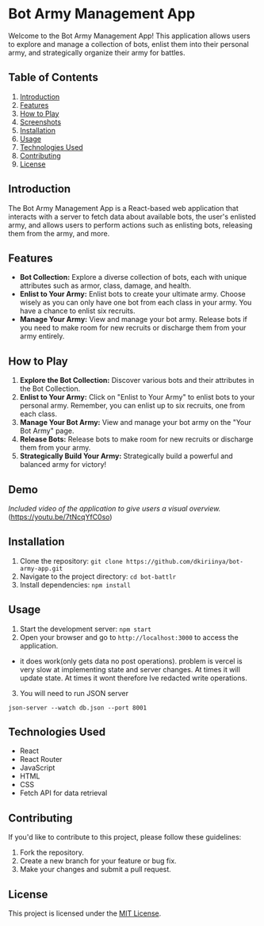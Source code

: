 # Bot Army Management App

Welcome to the Bot Army Management App! This application allows users to explore and manage a collection of bots, enlist them into their personal army, and strategically organize their army for battles.

## Table of Contents

1. [Introduction](#introduction)
2. [Features](#features)
3. [How to Play](#how-to-play)
4. [Screenshots](#screenshots)
5. [Installation](#installation)
6. [Usage](#usage)
7. [Technologies Used](#technologies-used)
8. [Contributing](#contributing)
9. [License](#license)

## Introduction

The Bot Army Management App is a React-based web application that interacts with a server to fetch data about available bots, the user's enlisted army, and allows users to perform actions such as enlisting bots, releasing them from the army, and more.

## Features

- **Bot Collection:** Explore a diverse collection of bots, each with unique attributes such as armor, class, damage, and health.
- **Enlist to Your Army:** Enlist bots to create your ultimate army. Choose wisely as you can only have one bot from each class in your army. You have a chance to enlist six recruits.
- **Manage Your Army:** View and manage your bot army. Release bots if you need to make room for new recruits or discharge them from your army entirely.

## How to Play

1. **Explore the Bot Collection:** Discover various bots and their attributes in the Bot Collection.
2. **Enlist to Your Army:** Click on "Enlist to Your Army" to enlist bots to your personal army. Remember, you can enlist up to six recruits, one from each class.
3. **Manage Your Bot Army:** View and manage your bot army on the "Your Bot Army" page.
4. **Release Bots:** Release bots to make room for new recruits or discharge them from your army.
5. **Strategically Build Your Army:** Strategically build a powerful and balanced army for victory!

## Demo

*Included video of the application to give users a visual overview.* (https://youtu.be/7tNcqYfC0so)

## Installation

1. Clone the repository: `git clone https://github.com/dkiriinya/bot-army-app.git`
2. Navigate to the project directory: `cd bot-battlr`
3. Install dependencies: `npm install`

## Usage

1. Start the development server: `npm start`
2. Open your browser and go to `http://localhost:3000` to access the application.
- it does work(only gets data no post operations). problem is vercel is very slow at implementing state and server changes. At times it will update state. At times it wont therefore Ive redacted write operations.
3. You will need to run JSON server 
```
json-server --watch db.json --port 8001
```


## Technologies Used

- React
- React Router
- JavaScript
- HTML
- CSS
- Fetch API for data retrieval

## Contributing

If you'd like to contribute to this project, please follow these guidelines:
1. Fork the repository.
2. Create a new branch for your feature or bug fix.
3. Make your changes and submit a pull request.

## License

This project is licensed under the [MIT License](LICENSE).